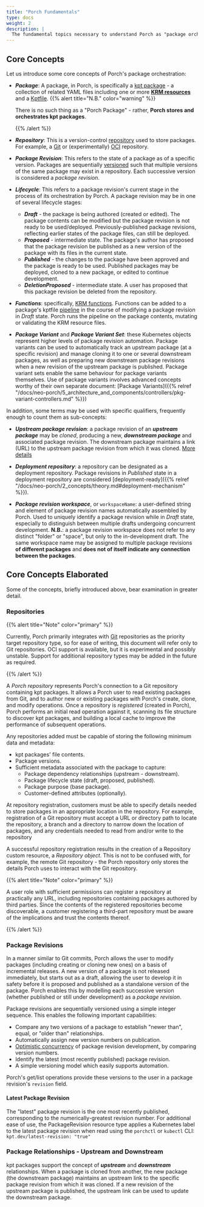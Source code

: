 ```yaml
---
title: "Porch Fundamentals"
type: docs
weight: 2
description: |
  The fundamental topics necessary to understand Porch as "package orchestration" on a conceptual level.
---
```


## Core Concepts

Let us introduce some core concepts of Porch's package orchestration:

* ***Package***: A package, in Porch, is specifically a [kpt package](https://kpt.dev/) - a collection of related YAML
files including one or more **[KRM resources][krm]** and a [Kptfile](https://kpt.dev/book/02-concepts/#packages).
  {{% alert title="N.B." color="warning" %}}

  There is no such thing as a "Porch Package" - rather, **Porch stores and orchestrates kpt packages**.

  {{% /alert %}}

* ***Repository***: This is a version-control [repository](#repositories) used to store packages.
For example, a [Git][git] or (experimentally) [OCI][oci] repository.

* ***Package Revision***: This refers to the state of a package as of a specific version. Packages are sequentially
[versioned](#package-revisions) such that multiple versions of the same package may exist in
a repository. Each successive version is considered a *package revision*.

* ***Lifecycle***: This refers to a package revision's current stage in the process of its orchestration by Porch. A package
revision may be in one of several lifecycle stages:
  * ***Draft*** - the package is being authored (created or edited). The package contents can be modified but the package
    revision is not ready to be used/deployed. Previously-published package revisions, reflecting earlier states of the
    package files, can still be deployed.
  * ***Proposed*** - intermediate state. The package's author has proposed that the package revision be published as a new
    version of the package with its files in the current state.
  * ***Published*** - the changes to the package have been approved and the package is ready to be used. Published packages
    may be deployed, cloned to a new package, or edited to continue development.
  * ***DeletionProposed*** - intermediate state. A user has proposed that this package revision be deleted from the
    repository.

* ***Functions***: specifically, [KRM functions][krm functions]. Functions can be added to a package's kptfile [pipeline][pipeline]
in the course of modifying a package revision in *Draft* state. Porch runs the pipeline on the package contents, mutating
or validating the KRM resource files.

* ***Package Variant*** and ***Package Variant Set***: these Kubernetes objects represent higher levels of package revision
  automation. Package variants can be used to automatically track an upstream package (at a specific revision) and manage
  cloning it to one or several downstream packages, as well as preparing new downstream package revisions when a new revision
  of the upstream package is published. Package variant sets enable the same behaviour for package variants themselves.
  Use of package variants involves advanced concepts worthy of their own separate document:
  [Package Variants]({{% relref "/docs/neo-porch/5_architecture_and_components/controllers/pkg-variant-controllers.md" %}})


In addition, some terms may be used with specific qualifiers, frequently enough to count them as sub-concepts:

* ***Upstream package revision***: a package revision of an ***upstream package*** may be *cloned*, producing a new,
***downstream package*** and associated package revision. The downstream package maintains a link (URL) to the upstream
package revision from which it was cloned. [More details](#package-relationships---upstream-and-downstream)

* ***Deployment repository***: a repository can be designated as a deployment repository. Package revisions in *Published*
state in a deployment repository are considered [deployment-ready]({{% relref "/docs/neo-porch/2_concepts/theory.md#deployment-mechanism" %}}).

* ***Package revision workspace***, or `workspaceName`: a user-defined string and element of package revision names automatically
assembled by Porch. Used to uniquely identify a package revision while in *Draft* state, especially to distinguish between
multiple drafts undergoing concurrent development. **N.B.**: a package revision workspace does not refer to any distinct
"folder" or "space", but only to the in-development draft. The same workspace name may be assigned to multiple package
revisions **of different packages** and **does not of itself indicate any connection between the packages**.

## Core Concepts Elaborated

Some of the concepts, briefly introduced above, bear examination in greater detail.

### Repositories

{{% alert title="Note" color="primary" %}}

Currently, Porch primarily integrates with [Git](https://git-scm.org) repositories as the priority target repository type,
so for ease of writing, this document will refer only to Git repositories. OCI support is available, but it is experimental
and possibly unstable. Support for additional repository types may be added in the future as required.

{{% /alert %}}

A *Porch repository* represents Porch's connection to a Git repository containing kpt packages. It allows a Porch user to
read existing packages from Git, and to author new or existing packages with Porch's create, clone, and modify operations.
Once a repository is *registered* (created in Porch), Porch performs an initial read operation against it, scanning its
file structure to discover kpt packages, and building a local cache to improve the performance of subsequent operations.

Any repositories added must be capable of storing the following minimum data and metadata:
* kpt packages' file contents.
* Package versions.
* Sufficient metadata associated with the package to capture:
  * Package dependency relationships (upstream - downstream).
  * Package lifecycle state (draft, proposed, published).
  * Package purpose (base package).
  * Customer-defined attributes (optionally).

At repository registration, customers must be able to specify details needed to store packages in an appropriate location
in the repository. For example, registration of a Git repository must accept a URL or directory path to locate the repository,
a branch and a directory to narrow down the location of packages, and any credentials needed to read from and/or write to
the repository

A successful repository registration results in the creation of a Repository custom resource, a *Repository object*. This
is not to be confused with, for example, the remote Git repository - the Porch repository only stores the details Porch
uses to interact with the Git repository.

{{% alert title="Note" color="primary" %}}

A user role with sufficient permissions can register a repository at practically any URL, including repositories containing
packages authored by third parties. Since the contents of the registered repositories become discoverable, a customer
registering a third-part repository must be aware of the implications and trust the contents thereof.

{{% /alert %}}

### Package Revisions

In a manner similar to Git commits, Porch allows the user to modify packages (including creating or cloning new ones) on
a basis of incremental releases. A new version of a package is not released immediately, but starts out as a draft, allowing
the user to develop it in safety before it is proposed and published as a standalone version of the package. Porch enables
this by modelling each successive version (whether published or still under development) as a *package revision*.

Package revisions are sequentially versioned using a simple integer sequence. This enables the following important capabilities:

* Compare any two versions of a package to establish "newer than", equal, or "older than" relationships.
* Automatically assign new version numbers on publication.
* [Optimistic concurrency][optimistic-concurrency] of package revision development, by comparing version numbers.
* Identify the latest (most recently published) package revision.
* A simple versioning model which easily supports automation.

Porch's get/list operations provide these versions to the user in a package revision's `revision` field.

#### Latest Package Revision

The "latest" package revision is the one most recently published, corresponding to the numerically-greatest revision number.
For additional ease of use, the PackageRevision resource type applies a Kubernetes label to the latest package revision
when read using the `porchctl` or `kubectl` CLI: `kpt.dev/latest-revision: "true"`

### Package Relationships - Upstream and Downstream

kpt packages support the concept of ***upstream*** and ***downstream*** relationships. When a package is cloned from another,
the new package (the downstream package) maintains an upstream link to the specific package revision from which it was cloned.
If a new revision of the upstream package is published, the upstream link can be used to update the downstream package.

<!-- Reference links -->
[git]: https://git-scm.org/
[krm]: https://github.com/kubernetes/design-proposals-archive/blob/main/architecture/resource-management.md
[krm functions]: https://github.com/kubernetes-sigs/kustomize/blob/master/cmd/config/docs/api-conventions/functions-spec.md
[oci]: https://github.com/opencontainers/image-spec/blob/main/spec.md
[optimistic-concurrency]: https://en.wikipedia.org/wiki/Optimistic_concurrency_control
[pipeline]: https://kpt.dev/book/04-using-functions/#declarative-function-execution